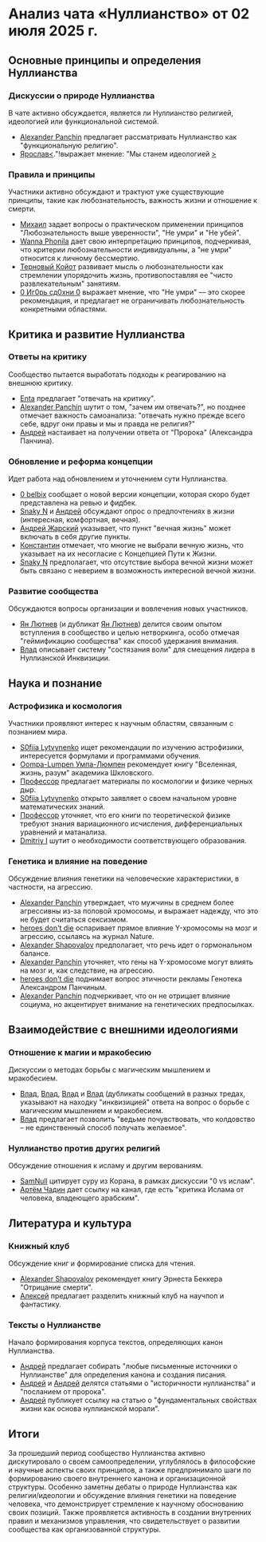 # Анализ чата «Нуллианство» от 02 июля 2025 г.

## Основные принципы и определения Нуллианства

### Дискуссии о природе Нуллианства
В чате активно обсуждается, является ли Нуллианство религией, идеологией или функциональной системой.
*   [Alexander Panchin](https://t.me/NullianityNull/4112/134080) предлагает рассматривать Нуллианство как "функциональную религию".
*   [Ярослав<⁧<](https://t.me/NullianityNull/4112/134157) выражает мнение: "Мы станем идеологией!".

### Правила и принципы
Участники активно обсуждают и трактуют уже существующие принципы, такие как любознательность, важность жизни и отношение к смерти.
*   [Михаил](https://t.me/NullianityNull/933/132329) задает вопросы о практическом применении принципов "Любознательность выше уверенности", "Не умри" и "Не убей".
*   [Wanna Phonila](https://t.me/NullianityNull/933/132346) дает свою интерпретацию принципов, подчеркивая, что критерии любознательности индивидуальны, а "не умри" относится к личному бессмертию.
*   [Терновый Койот](https://t.me/NullianityNull/933/132348) развивает мысль о любознательности как стремлении упорядочить жизнь, противопоставляя ее "чисто развлекательным" занятиям.
*   [0 Иг0рь сд0хни 0](https://t.me/NullianityNull/933/132417) выражает мнение, что "Не умри" — это скорее рекомендация, и предлагает не ограничивать любознательность конкретными областями.

## Критика и развитие Нуллианства

### Ответы на критику
Сообщество пытается выработать подходы к реагированию на внешнюю критику.
*   [Enta](https://t.me/NullianityNull/4112/133673) предлагает "отвечать на критику".
*   [Alexander Panchin](https://t.me/NullianityNull/4112/134077) шутит о том, "зачем им отвечать?", но позднее отмечает важность самоанализа: "отвечать нужно прежде всего себе, вдруг они правы и мы и правда не религия?"
*   [Андрей](https://tme/NullianityNull/4112/134073) настаивает на получении ответа от "Пророка" (Александра Панчина).

### Обновление и реформа концепции
Идет работа над обновлением и уточнением сути Нуллианства.
*   [0 belbix](https://t.me/NullianityNull/51839/127672) сообщает о новой версии концепции, которая скоро будет представлена на ревью и фидбек.
*   [Snaky N](https://t.me/NullianityNull/51839/130961) и [Андрей](https://t.me/NullianityNull/51839/133007) обсуждают опрос о предпочтениях в жизни (интересная, комфортная, вечная).
*   [Андрей Жарский](https://t.me/NullianityNull/51839/133373) указывает, что пункт "вечная жизнь" может включать в себя другие пункты.
*   [Константин](https://t.me/NullianityNull/51839/133488) отмечает, что многие не выбрали вечную жизнь, что указывает на их несогласие с Концепцией Пути к Жизни.
*   [Snaky N](https://tme/NullianityNull/51839/133514) предполагает, что отсутствие выбора вечной жизни может быть связано с неверием в возможность интересной вечной жизни.

### Развитие сообщества
Обсуждаются вопросы организации и вовлечения новых участников.
*   [Ян Лютнев](https://t.me/NullianityNull/1/126482) (и дубликат [Ян Лютнев](https://t.me/NullianityNull/108226/126480)) делится своим опытом вступления в сообщество и целью нетворкинга, особо отмечая "геймификацию сообщества" как способ удержания внимания.
*   [Влад](https://tme/NullianityNull/16267/127996) описывает систему "состязания воли" для смещения лидера в Нуллианской Инквизиции.

## Наука и познание

### Астрофизика и космология
Участники проявляют интерес к научным областям, связанным с познанием мира.
*   [S0fiia Lytvynenko](https://t.me/NullianityNull/1865/132939) ищет рекомендации по изучению астрофизики, интересуется формулами и программами обучения.
*   [Oompa-Lumpen Умпа-Люмпен](https://t.me/NullianityNull/1865/133480) рекомендует книгу "Вселенная, жизнь, разум" академика Шкловского.
*   [Профессор](https://t.me/NullianityNull/1865/134457) предлагает материалы по космологии и физике черных дыр.
*   [S0fiia Lytvynenko](https://tme/NullianityNull/1865/134689) открыто заявляет о своем начальном уровне математических знаний.
*   [Профессор](https://t.me/NullianityNull/1865/134854) уточняет, что его книги по теоретической физике требуют знания вариационного исчисления, дифференциальных уравнений и матанализа.
*   [Dmitriy I](https://t.me/NullianityNull/1865/134877) шутит о необходимости соответствующего образования.

### Генетика и влияние на поведение
Обсуждение влияния генетики на человеческие характеристики, в частности, на агрессию.
*   [Alexander Panchin](https://tme/NullianityNull/1/129112) утверждает, что мужчины в среднем более агрессивны из-за половой хромосомы, и выражает надежду, что это не будет считаться сексизмом.
*   [heroes don't die](https://t.me/NullianityNull/1/129218) оспаривает прямое влияние Y-хромосомы на мозг и агрессию, ссылаясь на журнал Nature.
*   [Alexander Shapovalov](https://t.me/NullianityNull/1/129248) предполагает, что речь идет о гормональном балансе.
*   [Alexander Panchin](https://t.me/NullianityNull/1/129319) уточняет, что гены на Y-хромосоме могут влиять на мозг и, как следствие, на агрессию.
*   [heroes don't die](https://t.me/NullianityNull/1/129919) поднимает вопрос этичности рекламы Генотека Александром Панчиным.
*   [Alexander Panchin](https://t.me/NullianityNull/1/130054) подчеркивает, что он не отрицает влияние социума, но акцентирует внимание на генетических предпосылках.

## Взаимодействие с внешними идеологиями

### Отношение к магии и мракобесию
Дискуссии о методах борьбы с магическим мышлением и мракобесием.
*   [Влад](https://t.me/NullianityNull/51839/135819), [Влад](https://t.me/NullianityNull/46149/135821), [Влад](https://t.me/NullianityNull/122783/135822) и [Влад](https://t.me/NullianityNull/117266/135817) (дубликаты сообщений в разных тредах, указывают на находку "инквизицией" ответа на вопрос о борьбе с магическим мышлением и мракобесием.
*   [Влад](https://t.me/NullianityNull/117266/135834) предлагает позволить "ведьме почувствовать, что колдовство – не единственный способ получать желаемое".

### Нуллианство против других религий
Обсуждение отношения к исламу и другим верованиям.
*   [SamNull](https://t.me/NullianityNull/81062/131646) цитирует суру из Корана, в рамках дискуссии "0 vs ислам".
*   [Артём Чадин](https://t.me/NullianityNull/81062/133898) дает ссылку на канал, где есть "критика Ислама от человека, владеющего арабским".

## Литература и культура

### Книжный клуб
Обсуждение книг и формирование списка для чтения.
*   [Alexander Shapovalov](https://t.me/NullianityNull/5606/128978) рекомендует книгу Эрнеста Беккера "Отрицание смерти".
*   [Алексей](https://t.me/NullianityNull/5606/129821) предлагает разделить книжный клуб на научпоп и фантастику.

### Тексты о Нуллианстве
Начало формирования корпуса текстов, определяющих канон Нуллианства.
*   [Андрей](https://t.me/NullianityNull/132452/132459) предлагает собирать "любые письменные источники о Нуллианстве" для определения канона и создания писания.
*   [Андрей](https://t.me/NullianityNull/132452/132808) и [Андрей](https://t.me/NullianityNull/132452/133130) делятся статьями о "историчности нуллианства" и "посланием от пророка".
*   [Андрей](https://t.me/NullianityNull/132452/134179) публикует ссылку на статью о "фундаментальных свойствах жизни как основа нуллианской морали".

## Итоги
За прошедший период сообщество Нуллианства активно дискутировало о своем самоопределении, углублялось в философские и научные аспекты своих принципов, а также предпринимало шаги по формированию своего внутреннего канона и организационной структуры. Особенно заметны дебаты о природе Нуллианства как религии/идеологии и обсуждение влияния генетики на поведение человека, что демонстрирует стремление к научному обоснованию своих позиций. Также проявляется активность в создании внутренних правил и механизмов управления, что свидетельствует о развитии сообщества как организованной структуры.
